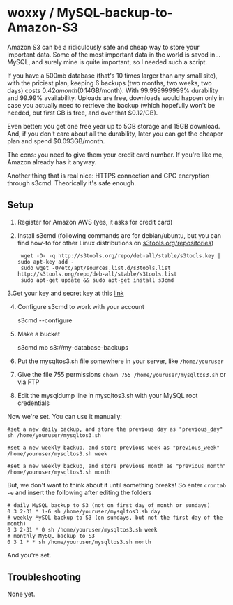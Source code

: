 woxxy / MySQL-backup-to-Amazon-S3
=================================

Amazon S3 can be a ridiculously safe and cheap way to store your important data. Some of the most important data in the world is saved in... MySQL, and surely mine is quite important, so I needed such a script.

If you have a 500mb database (that's 10 times larger than any small site), with the priciest plan, keeping 6 backups (two months, two weeks, two days) costs $0.42 a month ($0.14GB/month). With 99.999999999% durability and 99.99% availability. Uploads are free, downloads would happen only in case you actually need to retrieve the backup (which hopefully won't be needed, but first GB is free, and over that $0.12/GB).

Even better: you get one free year up to 5GB storage and 15GB download. And, if you don't care about all the durability, later you can get the cheaper plan and spend $0.093GB/month.

The cons: you need to give them your credit card number. If you're like me, Amazon already has it anyway.

Another thing that is real nice: HTTPS connection and GPG encryption through s3cmd. Theorically it's safe enough.

Setup
-----
1. Register for Amazon AWS (yes, it asks for credit card)
2. Install s3cmd (following commands are for debian/ubuntu, but you can find how-to for other Linux distributions on [s3tools.org/repositories](http://s3tools.org/repositories))

		wget -O- -q http://s3tools.org/repo/deb-all/stable/s3tools.key | sudo apt-key add -
		sudo wget -O/etc/apt/sources.list.d/s3tools.list http://s3tools.org/repo/deb-all/stable/s3tools.list
		sudo apt-get update && sudo apt-get install s3cmd
	
3.Get your key and secret key at this [link](https://aws-portal.amazon.com/gp/aws/developer/account/index.html?ie=UTF8&action=access-key)

4. Configure s3cmd to work with your account

	s3cmd --configure
	
5. Make a bucket

	s3cmd mb s3://my-database-backups
	
6. Put the mysqltos3.sh file somewhere in your server, like `/home/youruser`
7. Give the file 755 permissions `chown 755 /home/youruser/mysqltos3.sh` or via FTP
8. Edit the mysqldump line in mysqltos3.sh with your MySQL root credentials

Now we're set. You can use it manually:

	#set a new daily backup, and store the previous day as "previous_day"
	sh /home/youruser/mysqltos3.sh
	
	#set a new weekly backup, and store previous week as "previous_week"
	/home/youruser/mysqltos3.sh week
	
	#set a new weekly backup, and store previous month as "previous_month"
	/home/youruser/mysqltos3.sh month
	
But, we don't want to think about it until something breaks! So enter `crontab -e` and insert the following after editing the folders

	# daily MySQL backup to S3 (not on first day of month or sundays)
	0 3 2-31 * 1-6 sh /home/youruser/mysqltos3.sh day
	# weekly MySQL backup to S3 (on sundays, but not the first day of the month)
	0 3 2-31 * 0 sh /home/youruser/mysqltos3.sh week
	# monthly MySQL backup to S3
	0 3 1 * * sh /home/youruser/mysqltos3.sh month

And you're set.


Troubleshooting
---------------

None yet.